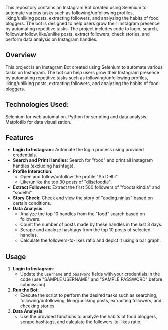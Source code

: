 This repository contains an Instagram Bot created using Selenium to automate various tasks such as following/unfollowing profiles, liking/unliking posts, extracting followers, and analyzing the habits of food bloggers. The bot is designed to help users grow their Instagram presence by automating repetitive tasks. The project includes code to login, search, follow/unfollow, like/unlike posts, extract followers, check stories, and perform data analysis on Instagram handles.


## Overview
This project is an Instagram Bot created using Selenium to automate various tasks on Instagram. The bot can help users grow their Instagram presence by automating repetitive tasks such as following/unfollowing profiles, liking/unliking posts, extracting followers, and analyzing the habits of food bloggers.

## Technologies Used:
Selenium for web automation.
Python for scripting and data analysis.
Matplotlib for data visualization.

## Features
- **Login to Instagram**: Automate the login process using provided credentials.
- **Search and Print Handles**: Search for "food" and print all Instagram handles (excluding hashtags).
- **Profile Interaction**:
  - Open and follow/unfollow the profile "So Delhi".
  - Like/unlike the top 30 posts of "dilsefoodie".
- **Extract Followers**: Extract the first 500 followers of "foodtalkindia" and "sodelhi".
- **Story Check**: Check and view the story of "coding.ninjas" based on certain conditions.
- **Data Analysis**:
  - Analyze the top 10 handles from the "food" search based on followers.
  - Count the number of posts made by these handles in the last 3 days.
  - Scrape and analyze hashtags from the top 10 posts of selected handles.
  - Calculate the followers-to-likes ratio and depict it using a bar graph.


## Usage
1. **Login to Instagram**:
    - Update the `username` and `password` fields with your credentials in the code (use "SAMPLE USERNAME" and "SAMPLE PASSWORD" before submission).
2. **Run the Bot**:
    - Execute the script to perform the desired tasks such as searching, following/unfollowing, liking/unliking posts, extracting followers, and checking stories.
3. **Data Analysis**:
    - Use the provided functions to analyze the habits of food bloggers, scrape hashtags, and calculate the followers-to-likes ratio.

